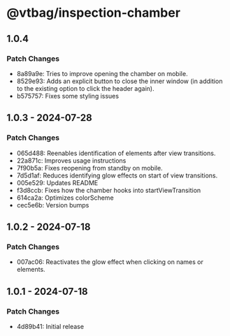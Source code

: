 # @vtbag/inspection-chamber

## 1.0.4

### Patch Changes

- 8a89a9e: Tries to improve opening the chamber on mobile.
- 8529e93: Adds an explicit button to close the inner window (in addition to the existing option to click the header again).
- b575757: Fixes some styling issues

## 1.0.3 - 2024-07-28

### Patch Changes

- 065d488: Reenables identification of elements after view transitions.
- 22a871c: Improves usage instructions
- 7f90b5a: Fixes reopening from standby on mobile.
- 7d5d1af: Reduces identifying glow effects on start of view transitions.
- 005e529: Updates README
- f3d8ccb: Fixes how the chamber hooks into startViewTransition
- 614ca2a: Optimizes colorScheme
- cec5e6b: Version bumps

## 1.0.2 - 2024-07-18

### Patch Changes

- 007ac06: Reactivates the glow effect when clicking on names or elements.

## 1.0.1 - 2024-07-18

### Patch Changes

- 4d89b41: Initial release

